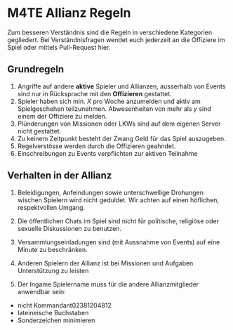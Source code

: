 #  M4TE Allianz Regeln
Zum besseren Verständnis sind die Regeln in verschiedene Kategorien gegliedert. Bei Verständnisfragen wendet euch jederzeit an die Offiziere im Spiel oder mittels Pull-Request hier.

## 	Grundregeln
1. Angriffe auf andere **aktive** Spieler und Allianzen, ausserhalb von Events sind nur in Rücksprache mit den **Offizieren** gestattet.
2. Spieler haben sich min. *X* pro Woche anzumelden und aktiv am Spielgeschehen teilzunehmen. Abwesenheiten von mehr als *y* sind einem der Offiziere zu melden.
3. Plünderungen von Missionen oder LKWs sind auf dem eigenen Server nicht gestattet. 
4. Zu keinem Zeitpunkt besteht der Zwang Geld für das Spiel auszugeben. 
5. Regelverstösse werden durch die Offizieren geahndet.
6. Einschreibungen zu Events verpflichten zur aktiven Teilnahme

## Verhalten in der Allianz
 1. Beleidigungen, Anfeindungen sowie unterschwellige Drohungen wischen Spielern wird nicht geduldet. Wir achten auf einen höflichen, respektvollen Umgang.
 2.  Die öffentlichen Chats im Spiel sind nicht für politische, religiöse oder sexuelle Diskussionen zu benutzen.
 
 3.  Versammlungseinladungen sind (mit Aussnahme von Events) auf eine Minute zu beschränken.
 
 4.  Anderen Spielern der Allianz ist bei Missionen und Aufgaben Unterstützung zu leisten
 
  5.  Der Ingame Spielername muss für die andere Allianzmitglieder anwendbar sein:
 - nicht Kommandant02381204812
 - lateineische Buchstaben
 - Sonderzeichen minimieren



